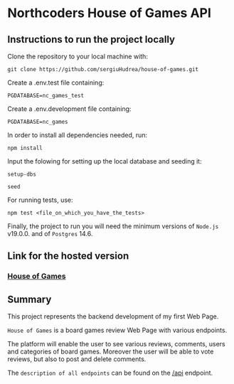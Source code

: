 # Northcoders House of Games API

## Instructions to run the project locally

Clone the repository to your local machine with:

```
git clone https://github.com/sergiuHudrea/house-of-games.git
```

Create a .env.test file containing:

```
PGDATABASE=nc_games_test
```

Create a .env.development file containing:

```
PGDATABASE=nc_games
```

In order to install all dependencies needed, run:

```
npm install
```

Input the folowing for setting up the local database and seeding it:

```
setup-dbs

seed
```

For running tests, use:

```
npm test <file_on_which_you_have_the_tests>
```

Finally, the project to run you will need the minimum versions of `Node.js` v19.0.0. and of `Postgres` 14.6.

## Link for the hosted version

### [House of Games](https://house-of-games.onrender.com/api)


## Summary
This project represents the backend development of my first Web Page. 

`House of Games` is a board games review Web Page with various endpoints. 

The platform will enable the user to see various reviews, comments, users and categories of board games. Moreover the user will be able to vote reviews, but also to post and delete comments.

 The `description of all endpoints` can be found on the [/api](https://house-of-games.onrender.com/api) endpoint.







